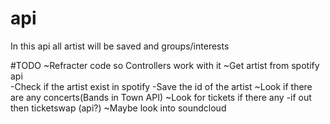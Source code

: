 # api
In this api all artist will be saved and groups/interests


#TODO
~Refracter code so Controllers work with it
~Get artist from spotify api    
    -Check if the artist exist in spotify
    -Save the id of the artist 
~Look if there are any concerts(Bands in Town API)
~Look for tickets if there any
    -if out then ticketswap (api?)
~Maybe look into soundcloud